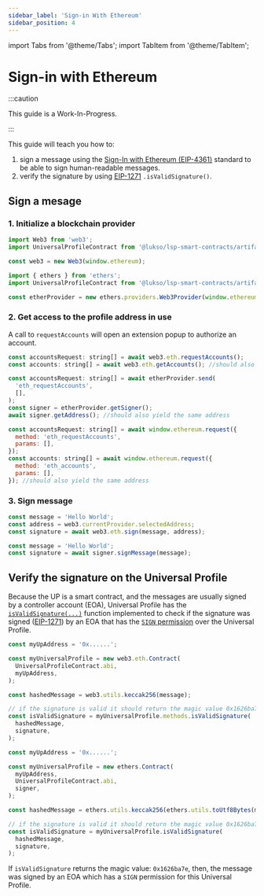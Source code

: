 ```yaml
---
sidebar_label: 'Sign-in With Ethereum'
sidebar_position: 4
---
```


import Tabs from '@theme/Tabs';
import TabItem from '@theme/TabItem';

# Sign-in with Ethereum

:::caution

This guide is a Work-In-Progress.

:::

This guide will teach you how to:

1. sign a message using the [Sign-In with Ethereum (EIP-4361)](https://eips.ethereum.org/EIPS/eip-4361) standard to be able to sign human-readable messages.
2. verify the signature by using [EIP-1271](../../standards/smart-contracts/lsp6-key-manager#isvalidsignature) `.isValidSignature()`.

## Sign a mesage

### 1. Initialize a blockchain provider

<Tabs>
  <TabItem value="web3" label="web3">

```js
import Web3 from 'web3';
import UniversalProfileContract from '@lukso/lsp-smart-contracts/artifacts/UniversalProfile.json';

const web3 = new Web3(window.ethereum);
```

  </TabItem>
  <TabItem value="ethers" label="ethers">

```js
import { ethers } from 'ethers';
import UniversalProfileContract from '@lukso/lsp-smart-contracts/artifacts/UniversalProfile.json';

const etherProvider = new ethers.providers.Web3Provider(window.ethereum);
```

  </TabItem>
</Tabs>

### 2. Get access to the profile address in use

A call to `requestAccounts` will open an extension popup to authorize an account.

<Tabs>
  <TabItem value="web3" label="web3">

```js
const accountsRequest: string[] = await web3.eth.requestAccounts();
const accounts: string[] = await web3.eth.getAccounts(); //should also return the same addresses
```

  </TabItem>
  <TabItem value="ethers" label="ethers">

```js
const accountsRequest: string[] = await etherProvider.send(
  'eth_requestAccounts',
  [],
);
const signer = etherProvider.getSigner();
await signer.getAddress(); //should also yield the same address
```

  </TabItem>
  <TabItem value="raw" label="raw">

```js
const accountsRequest: string[] = await window.ethereum.request({
  method: 'eth_requestAccounts',
  params: [],
});
const accounts: string[] = await window.ethereum.request({
  method: 'eth_accounts',
  params: [],
}); //should also yield the same address
```

  </TabItem>
</Tabs>

### 3. Sign message

<Tabs>
  <TabItem value="web3" label="web3">

```js
const message = 'Hello World';
const address = web3.currentProvider.selectedAddress;
const signature = await web3.eth.sign(message, address);
```

  </TabItem>
  <TabItem value="ethers" label="ethers">

```js
const message = 'Hello World';
const signature = await signer.signMessage(message);
```

  </TabItem>
</Tabs>

## Verify the signature on the Universal Profile

Because the UP is a smart contract, and the messages are usually signed by a controller account (EOA), Universal Profile has the [`isValidSignature(...)`](https://docs.lukso.tech/standards/smart-contracts/lsp0-erc725-account#isvalidsignature) function implemented to check if the signature was signed ([EIP-1271](https://eips.ethereum.org/EIPS/eip-1271)) by an EOA that has the [`SIGN` permission](https://docs.lukso.tech/standards/universal-profile/lsp6-key-manager#permissions) over the Universal Profile.

<Tabs>
  <TabItem value="web3" label="web3">

```js
const myUpAddress = '0x......';

const myUniversalProfile = new web3.eth.Contract(
  UniversalProfileContract.abi,
  myUpAddress,
);

const hashedMessage = web3.utils.keccak256(message);

// if the signature is valid it should return the magic value 0x1626ba7e
const isValidSignature = myUniversalProfile.methods.isValidSignature(
  hashedMessage,
  signature,
);
```

  </TabItem>
  <TabItem value="ethers" label="ethers">

```js
const myUpAddress = '0x......';

const myUniversalProfile = new ethers.Contract(
  myUpAddress,
  UniversalProfileContract.abi,
  signer,
);

const hashedMessage = ethers.utils.keccak256(ethers.utils.toUtf8Bytes(message));

// if the signature is valid it should return the magic value 0x1626ba7e
const isValidSignature = myUniversalProfile.isValidSignature(
  hashedMessage,
  signature,
);
```

  </TabItem>
</Tabs>

If `isValidSignature` returns the magic value: `0x1626ba7e`, then, the message was signed by an EOA which has a `SIGN` permission for this Universal Profile.
